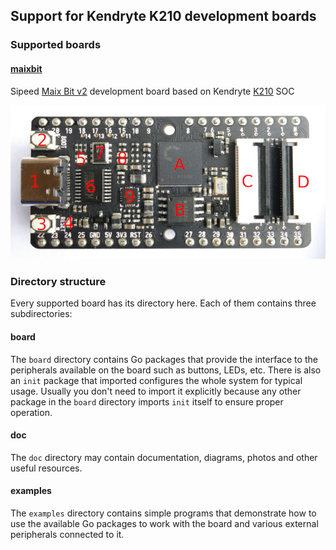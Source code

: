 ## Support for Kendryte K210 development boards

### Supported boards

#### [maixbit](maixbit)

Sipeed [Maix Bit v2](maixbit/doc/board.jpg) development board based on Kendryte [K210](https://s3.cn-north-1.amazonaws.com.cn/dl.kendryte.com/documents/kendryte_datasheet_20181011163248_en.pdf) SOC

![Maix Bit v2](maixbit/doc/board.jpg)

### Directory structure

Every supported board has its directory here. Each of them contains three subdirectories:

#### board

The `board` directory contains Go packages that provide the interface to the peripherals available on the board such as buttons, LEDs, etc.
There is also an `init` package that imported configures the whole system for typical usage.
Usually you don't need to import it explicitly because any other package in the `board` directory imports `init` itself to ensure proper operation.

#### doc

The `doc` directory may contain documentation, diagrams, photos and other useful resources.

#### examples

The `examples` directory contains simple programs that demonstrate how to use the available Go packages to work with the board and various external peripherals connected to it.
